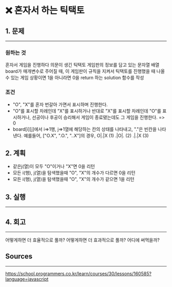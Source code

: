 # ❌ 혼자서 하는 틱택토

## 1. 문제

---

### 원하는 것

혼자서 게임을 진행하다 의문이 생긴 틱택토 게임판의 정보를 담고 있는 문자열 배열 board가 매개변수로 주어질 때, 이 게임판이 규칙을 지켜서 틱택토를 진행했을 때 나올 수 있는 게임 상황이면 1을 아니라면 0을 return 하는 solution 함수를 작성

### 조건

- "O", "X"를 혼자 번갈아 가면서 표시하며 진행한다.
- "O"를 표시할 차례인데 "X"를 표시하거나 반대로 "X"를 표시할 차례인데 "O"를 표시하거나, 선공이나 후공이 승리해서 게임이 종료됐는데도 그 게임을 진행한다. => 0
- board[i][j]에서 i=>1행, j=>1열에 해당하는 칸의 상태를 나타내고, "."은 빈칸을 나타낸다.
  예를들어, ["O.X", ".O.", "..X"]의 경우,
  O|.|X (1)
  .|O|. (2)
  .|.|X (3)

## 2. 계획

- 같은j(열)이 모두 "O"이거나 "X"면 0을 리턴
- 모든 i(행), j(열)을 탐색했을때 "O", "X"의 개수가 다르면 0을 리턴
- 모든 i(행), j(열)을 탐색했을때 "O", "X"의 개수가 같으면 1을 리턴

## 3. 실행

---

## 4. 회고

---

어떻게하면 더 효율적으로 풀까?
어떻게하면 더 효과적으로 풀까?
어디에 써먹을까?

## Sources

---

https://school.programmers.co.kr/learn/courses/30/lessons/160585?language=javascript
